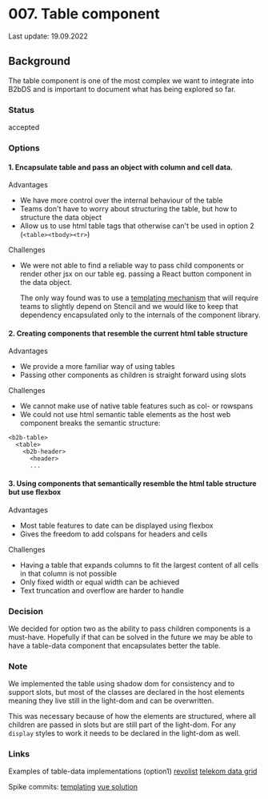 # 007. Table component

Last update: 19.09.2022

## Background

The table component is one of the most complex we want to integrate into B2bDS and is important to document what has 
being explored so far.

### Status

accepted

### Options

#### 1. Encapsulate table and pass an object with column and cell data.

Advantages
- We have more control over the internal behaviour of the table
- Teams don't have to worry about structuring the table, but how to structure the data object
- Allow us to use html table tags that otherwise can't be used in option 2 (`<table><tbody><tr>`)

Challenges
- We were not able to find a reliable way to pass child components or render other jsx on our table eg. passing a 
React button component in the data object. 

    The only way found was to use a [templating mechanism](https://github.com/otto-ec/b2b-design-system/commit/27ae4c6df34a1362a9c753c3574e6d5e77c935b2) that will require 
teams to slightly depend on Stencil and we would like to keep that dependency encapsulated only to the internals of 
the component library. 


#### 2. Creating components that resemble the current html table structure 

Advantages
- We provide a more familiar way of using tables
- Passing other components as children is straight forward using slots

Challenges
- We cannot make use of native table features such as col- or rowspans
- We could not use html semantic table elements as the host web component breaks the 
  semantic structure:

```shell
<b2b-table>
  <table>
    <b2b-header>
      <header>
      ...
```
#### 3. Using components that semantically resemble the html table structure but use flexbox

Advantages
- Most table features to date can be displayed using flexbox
- Gives the freedom to add colspans for headers and cells

Challenges
- Having a table that expands columns to fit the largest content of all cells in that column is not possible
- Only fixed width or equal width can be achieved
- Text truncation and overflow are harder to handle

### Decision

We decided for option two as the ability to pass children components is a must-have. Hopefully if that can be solved 
in the future we may be able to have a table-data component that encapsulates better the table.

### Note
We implemented the table using shadow dom for consistency and to support slots, but most of the classes are 
declared in the host elements meaning they live still in the light-dom and can be overwritten.

This was necessary because of how the elements are structured, where all children are passed in slots but are still 
part of the light-dom. For any `display` styles to work it needs to be declared in the light-dom as well.

### Links
Examples of table-data implementations (option1)
[revolist](https://revolist.github.io/revogrid/demo/)
[telekom data grid](https://telekom.github.io/scale/?path=/docs/components-data-grid--standard&globals=locale:en;colorMode:light)

Spike commits:
[templating](https://github.com/otto-ec/b2b-design-system/commit/27ae4c6df34a1362a9c753c3574e6d5e77c935b2)
[vue solution](https://github.com/otto-ec/b2b-design-system/commit/97081b1bc44542a71a9f98bcc01e8207c3941bdf)

